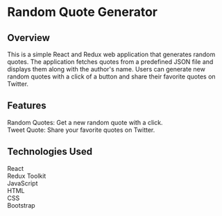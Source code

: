 # Random Quote Generator

## Overview
This is a simple React and Redux web application that generates random quotes. The application fetches quotes from a predefined JSON file and displays them along with the author's name. Users can generate new random quotes with a click of a button and share their favorite quotes on Twitter.

## Features
Random Quotes: Get a new random quote with a click.  
Tweet Quote: Share your favorite quotes on Twitter.

## Technologies Used  
React  
Redux Toolkit  
JavaScript  
HTML  
CSS  
Bootstrap  
